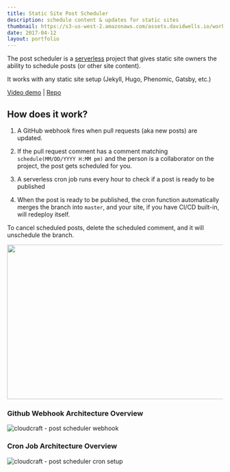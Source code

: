 ```yaml
---
title: Static Site Post Scheduler
description: schedule content & updates for static sites
thumbnail: https://s3-us-west-2.amazonaws.com/assets.davidwells.io/work/serverless-post-scheduler.jpg
date: 2017-04-12
layout: portfolio
---
```


The post scheduler is a [serverless](https://github.com/serverless/serverless) project that gives static site owners the ability to schedule posts (or other site content).

It works with any static site setup (Jekyll, Hugo, Phenomic, Gatsby, etc.)

[Video demo](https://www.youtube.com/watch?v=YETxuhexZY4&index=1&list=PLIIjEI2fYC-BubklemD4D51vrXHOcUOpc&t=31s) | [Repo](https://github.com/serverless/post-scheduler)

## How does it work?

1. A GitHub webhook fires when pull requests (aka new posts) are updated.

2. If the pull request comment has a comment matching `schedule(MM/DD/YYYY H:MM pm)` and the person is a collaborator on the project, the post gets scheduled for you.

3. A serverless cron job runs every hour to check if a post is ready to be published

4. When the post is ready to be published, the cron function automatically merges the branch into `master`, and your site, if you have CI/CD built-in, will redeploy itself.

To cancel scheduled posts, delete the scheduled comment, and it will unschedule the branch.

<img width="600" height="360" src="https://cloud.githubusercontent.com/assets/532272/23643861/250f2ca0-02b9-11e7-9a1b-94676043f2aa.gif">

### Github Webhook Architecture Overview

![cloudcraft - post scheduler webhook](https://cloud.githubusercontent.com/assets/532272/23387076/2e7960b2-fd0f-11e6-88da-49517b27d8ae.png)

### Cron Job Architecture Overview

![cloudcraft - post scheduler cron setup](https://cloud.githubusercontent.com/assets/532272/23388042/e129772e-fd14-11e6-96ca-ff23a019a51e.png)
